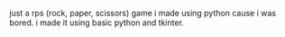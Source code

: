 just a rps (rock, paper, scissors) game i made using python cause i was bored. i made it using basic python and tkinter.
